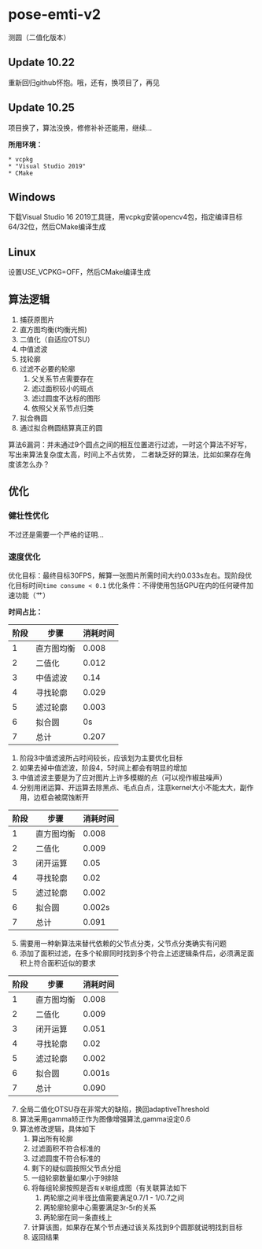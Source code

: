 # pose-emti-v2

测圆（二值化版本）

## Update 10.22
重新回归github怀抱。哦，还有，换项目了，再见
## Update 10.25
项目换了，算法没换，修修补补还能用，继续...

**所用环境：**

    * vcpkg 
    * "Visual Studio 2019"
    * CMake

## Windows

下载Visual Studio 16 2019工具链，用vcpkg安装opencv4包，指定编译目标64/32位，然后CMake编译生成

## Linux

设置USE_VCPKG=OFF，然后CMake编译生成

## 算法逻辑

1. 捕获原图片
2. 直方图均衡(均衡光照)
3. 二值化（自适应OTSU）
4. 中值滤波
5. 找轮廓
6. 过滤不必要的轮廓
    1. 父关系节点需要存在
    2. 滤过面积较小的斑点
    3. 滤过圆度不达标的图形
    4. 依照父关系节点归类
7. 拟合椭圆
8. 通过拟合椭圆结算真正的圆

算法6漏洞：并未通过9个圆点之间的相互位置进行过滤，一时这个算法不好写，写出来算法复杂度太高，时间上不占优势， 二者缺乏好的算法，比如如果存在角度该怎么办？

## 优化

### 健壮性优化

不过还是需要一个严格的证明...

### 速度优化

优化目标：最终目标30FPS，解算一张图片所需时间大约0.033s左右。现阶段优化目标时间`time consume < 0.1`
优化条件：不得使用包括GPU在内的任何硬件加速功能（艹）

**时间占比：**

|阶段|步骤|消耗时间|
| ---- |----|----|
|1|直方图均衡|0.008|
|2|二值化   |0.012|
|3|中值滤波 |0.14|
|4|寻找轮廓 |0.029|
|5|滤过轮廓 |0.003|
|6|拟合圆   |0s|
|7|总计    |0.207|

1. 阶段3中值滤波所占时间较长，应该划为主要优化目标
2. 如果去掉中值滤波，阶段4，5时间上都会有明显的增加
3. 中值滤波主要是为了应对图片上许多模糊的点（可以视作椒盐噪声）
4. 分别用闭运算、开运算去除黑点、毛点白点，注意kernel大小不能太大，副作用，边框会被腐蚀断开

|阶段|步骤|消耗时间|
|----|----|----|
|1|直方图均衡|0.008|
|2|二值化   |0.009|
|3|闭开运算 |0.05|
|4|寻找轮廓 |0.02|
|5|滤过轮廓 |0.002|
|6|拟合圆   |0.002s|
|7|总计    |0.091|
5. 需要用一种新算法来替代依赖的父节点分类，父节点分类确实有问题
6. 添加了面积过滤，在多个轮廓同时找到多个符合上述逻辑条件后，必须满足面积上符合面积近似的要求

|阶段|步骤|消耗时间|
|----|----|----|
|1|直方图均衡|0.008|
|2|二值化   |0.009|
|3|闭开运算 |0.051|
|4|寻找轮廓 |0.02|
|5|滤过轮廓 |0.002|
|6|拟合圆   |0.001s|
|7|总计    |0.090|

7. 全局二值化OTSU存在非常大的缺陷，换回adaptiveThreshold
8. 算法采用gamma矫正作为图像增强算法,gamma设定0.6
9. 算法修改逻辑，具体如下
   1.  算出所有轮廓
   2.  过滤面积不符合标准的
   3.  过滤圆度不符合标准的
   4.  剩下的疑似圆按照父节点分组
   5.  一组轮廓数量如果小于9排除
   6.  将每组轮廓按照是否`有关联`组成图（有关联算法如下
       1.  两轮廓之间半径比值需要满足0.7/1 - 1/0.7之间
       2.  两轮廓轮廓中心需要满足3r-5r的关系
       3.  两轮廓在同一条直线上
   7.  计算该图，如果存在某个节点通过该关系找到9个圆那就说明找到目标
   8.  返回结果